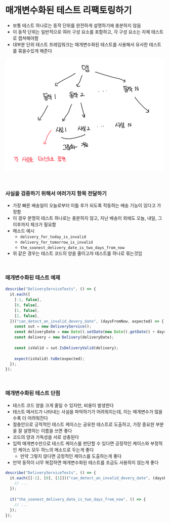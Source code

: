 # 매개변수화된 테스트 리팩토링하기

- 보통 테스트 하나로는 동작 단위를 완전하게 설명하기에 충분하지 않음
- 이 동작 단위는 일반적으로 여러 구성 요소를 포함하고, 각 구성 요소는 자체 테스트로 캡쳐해야함
- 대부분 단위 테스트 프레임워크는 매개변수화된 테스트를 사용해서 유사한 테스트를 묶을수있게 해준다

![alt text](image.png)

<br>

### 사실을 검증하기 위해서 여러가지 항목 전달하기

- 가장 빠른 배송일이 오늘로부터 이틀 후가 되도록 작동하는 배송 기능이 있다고 가정함
- 이 경우 분명히 테스트 하나로는 충분하지 않고, 지난 배송이 외에도 오늘, 내일, 그 이후까지 체크가 필요함
- 메소드 예시
  - `delivery_for_today_is_invalid`
  - `delivery_for_tomorrow_is_invalid`
  - `the_soonest_delivery_date_is_two_days_from_now`
- 위 같은 경우는 테스트 코드의 양을 줄이고자 테스트를 하나로 묶는것임

<br>

### 매개변수화된 테스트 예제

```ts
describe("DeliveryServiceTests", () => {
  it.each([
    [-1, false],
    [0, false],
    [1, false],
    [2, false],
  ])("can_detect_an_invalid_devery_date", (daysFromNow, expected) => {
    const sut = new DeliveryService();
    const deliveryDate = new Date().setDate(new Date().getDate() + daysFromNow);
    const delivery = new Delivery(deliveryDate);

    const isValid = sut.IsDeliveryValid(delivery);

    expect(isValid).toBe(expected);
  });
});
```

<br>

### 매개변수화된 테스트 단점

- 테스트 코드 양을 크게 줄일 수 있지만, 비용이 발생한다
- 테스트 메서드가 나타내는 사실을 파악하기가 어려워지는데, 이는 매개변수가 많을수록 더 어려워진다
- 절충안으로 긍적적인 테스트 케이스는 공유한 테스트로 도출하고, 가장 중요한 부분을 잘 설명하는 이름을 쓰면 좋다
- 코드의 양과 가독성을 서로 상충된다
- 입력 매개변수만으로 테스트 케이스를 판단할 수 있다면 긍정적인 케이스와 부정적인 케이스 모두 하느의 메소드로 두는게 좋다
  - 만약 그렇지 않다면 긍정적인 케이스를 도출하는게 좋다
- 만약 동작이 너무 복잡하면 매개변수화된 테스트를 조금도 사용하지 않는게 좋다

```ts
describe("DeliveryServiceTests", () => {
  it.each([[-1], [0], [1]])("can_detect_an_invalid_devery_date", (daysFromNow) => {
    // ...
  });

  it("the_soonest_delivery_date_is_two_days_from_now", () => {
    // ...
  });
});
```
